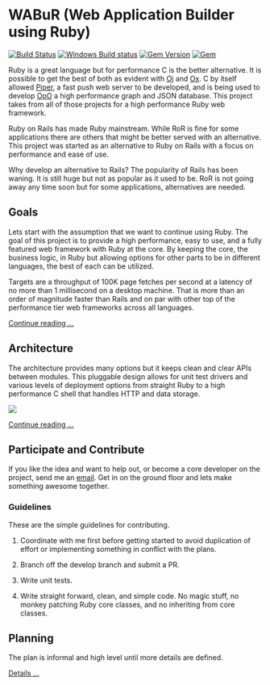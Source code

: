 # WABuR (Web Application Builder using Ruby)

[![Build Status](https://img.shields.io/travis/ohler55/wabur/develop.svg)](http://travis-ci.org/ohler55/wabur?branch=develop)
[![Windows Build status](https://img.shields.io/appveyor/ci/ohler55/wabur/develop.svg?label=Windows%20build)](https://ci.appveyor.com/project/ohler55/wabur/branch/develop)
[![Gem Version](https://badge.fury.io/rb/wabur.svg)](https://rubygems.org/gems/wabur)
[![Gem](https://img.shields.io/gem/dt/wabur.svg)](https://rubygems.org/gems/wabur)

Ruby is a great language but for performance C is the better alternative. It is
possible to get the best of both as evident with [Oj](http://www.ohler.com/oj)
and [Ox](http://www.ohler.com/ox). C by itself allowed
[Piper](http://piperpushcache.com), a fast push web server to be developed, and
is being used to develop [OpO](http://opo.technology) a high performance graph
and JSON database. This project takes from all of those projects for a high
performance Ruby web framework.

Ruby on Rails has made Ruby mainstream. While RoR is fine for some
applications there are others that might be better served with an alternative.
This project was started as an alternative to Ruby on Rails with a focus on
performance and ease of use.

Why develop an alternative to Rails? The popularity of Rails has been waning.
It is still huge but not as popular as it used to be. RoR is not going away
any time soon but for some applications, alternatives are needed.

## Goals

Lets start with the assumption that we want to continue using Ruby. The goal
of this project is to provide a high performance, easy to use, and a fully
featured web framework with Ruby at the core. By keeping the core, the
business logic, in Ruby but allowing options for other parts to be in different
languages, the best of each can be utilized.

Targets are a throughput of 100K page fetches per second at a latency of no
more than 1 millisecond on a desktop machine. That is more than an order of
magnitude faster than Rails and on par with other top of the performance tier
web frameworks across all languages.

[Continue reading ...](pages/Goals.md)

## Architecture

The architecture provides many options but it keeps clean and clear APIs
between modules. This pluggable design allows for unit test drivers and
various levels of deployment options from straight Ruby to a high performance
C shell that handles HTTP and data storage.

![](http://www.opo.technology/wab/wab_arch.svg)

[Continue reading ...](pages/Architecture.md)

## Participate and Contribute

If you like the idea and want to help out, or become a core developer on the
project, send me an [email](mailto:peter@ohler.com). Get in on the ground floor
and lets make something awesome together.

### Guidelines

These are the simple guidelines for contributing.

1. Coordinate with me first before getting started to avoid duplication of
   effort or implementing something in conflict with the plans.

2. Branch off the develop branch and submit a PR.

3. Write unit tests.

4. Write straight forward, clean, and simple code. No magic stuff, no monkey
   patching Ruby core classes, and no inheriting from core classes.

## Planning

The plan is informal and high level until more details are defined.

[Details ...](pages/Plan.md)
